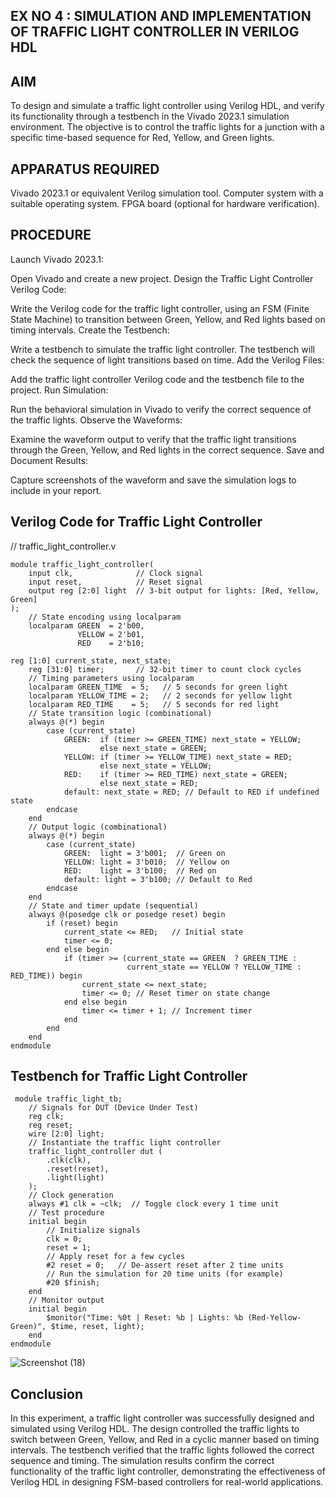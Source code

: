 ## EX NO 4 : SIMULATION AND IMPLEMENTATION OF TRAFFIC LIGHT CONTROLLER IN VERILOG HDL

## AIM

To design and simulate a traffic light controller using Verilog HDL, and verify its functionality through a testbench in the Vivado 2023.1 simulation environment. The objective is to control the traffic lights for a junction with a specific time-based sequence for Red, Yellow, and Green lights.

## APPARATUS REQUIRED

Vivado 2023.1 or equivalent Verilog simulation tool.
Computer system with a suitable operating system.
FPGA board (optional for hardware verification).

## PROCEDURE

Launch Vivado 2023.1:

Open Vivado and create a new project.
Design the Traffic Light Controller Verilog Code:

Write the Verilog code for the traffic light controller, using an FSM (Finite State Machine) to transition between Green, Yellow, and Red lights based on timing intervals.
Create the Testbench:

Write a testbench to simulate the traffic light controller. The testbench will check the sequence of light transitions based on time.
Add the Verilog Files:

Add the traffic light controller Verilog code and the testbench file to the project.
Run Simulation:

Run the behavioral simulation in Vivado to verify the correct sequence of the traffic lights.
Observe the Waveforms:

Examine the waveform output to verify that the traffic light transitions through the Green, Yellow, and Red lights in the correct sequence.
Save and Document Results:

Capture screenshots of the waveform and save the simulation logs to include in your report.

## Verilog Code for Traffic Light Controller

// traffic_light_controller.v
```
module traffic_light_controller(
    input clk,              // Clock signal
    input reset,            // Reset signal
    output reg [2:0] light  // 3-bit output for lights: [Red, Yellow, Green]
);
    // State encoding using localparam
    localparam GREEN  = 2'b00, 
               YELLOW = 2'b01, 
               RED    = 2'b10;

reg [1:0] current_state, next_state;
    reg [31:0] timer;       // 32-bit timer to count clock cycles
    // Timing parameters using localparam
    localparam GREEN_TIME  = 5;   // 5 seconds for green light
    localparam YELLOW_TIME = 2;   // 2 seconds for yellow light
    localparam RED_TIME    = 5;   // 5 seconds for red light
    // State transition logic (combinational)
    always @(*) begin
        case (current_state)
            GREEN:  if (timer >= GREEN_TIME) next_state = YELLOW;
                    else next_state = GREEN;
            YELLOW: if (timer >= YELLOW_TIME) next_state = RED;
                    else next_state = YELLOW;
            RED:    if (timer >= RED_TIME) next_state = GREEN;
                    else next_state = RED;
            default: next_state = RED; // Default to RED if undefined state
        endcase
    end
    // Output logic (combinational)
    always @(*) begin
        case (current_state)
            GREEN:  light = 3'b001;  // Green on
            YELLOW: light = 3'b010;  // Yellow on
            RED:    light = 3'b100;  // Red on
            default: light = 3'b100; // Default to Red
        endcase
    end
    // State and timer update (sequential)
    always @(posedge clk or posedge reset) begin
        if (reset) begin
            current_state <= RED;   // Initial state
            timer <= 0;
        end else begin
            if (timer >= (current_state == GREEN  ? GREEN_TIME :
                          current_state == YELLOW ? YELLOW_TIME : RED_TIME)) begin
                current_state <= next_state;
                timer <= 0; // Reset timer on state change
            end else begin
                timer <= timer + 1; // Increment timer
            end
        end
    end
endmodule
```
## Testbench for Traffic Light Controller
```
 module traffic_light_tb;
    // Signals for DUT (Device Under Test)
    reg clk;
    reg reset;
    wire [2:0] light;
    // Instantiate the traffic light controller
    traffic_light_controller dut (
        .clk(clk),
        .reset(reset),
        .light(light)
    );
    // Clock generation
    always #1 clk = ~clk;  // Toggle clock every 1 time unit
    // Test procedure
    initial begin
        // Initialize signals
        clk = 0;
        reset = 1;
        // Apply reset for a few cycles
        #2 reset = 0;   // De-assert reset after 2 time units
        // Run the simulation for 20 time units (for example)
        #20 $finish;
    end
    // Monitor output
    initial begin
        $monitor("Time: %0t | Reset: %b | Lights: %b (Red-Yellow-Green)", $time, reset, light);
    end
endmodule
```
![Screenshot (18)](https://github.com/user-attachments/assets/28037209-18fe-4e98-9148-bb507061c2e1)


## Conclusion

In this experiment, a traffic light controller was successfully designed and simulated using Verilog HDL. The design controlled the traffic lights to switch between Green, Yellow, and Red in a cyclic manner based on timing intervals. The testbench verified that the traffic lights followed the correct sequence and timing. The simulation results confirm the correct functionality of the traffic light controller, demonstrating the effectiveness of Verilog HDL in designing FSM-based controllers for real-world applications.
